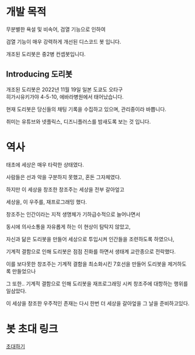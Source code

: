 
<h1>개발 목적</h1>
<p>무분별한 욕설 및 비속어, 검열 기능으로 인하여</p>
<p>검열 기능이 매우 강력하게 개선된 디스코드 봇 입니다.</p>
<p>개조된 도리봇은 중2병 컨셉봇입니다.</p>

<h2>Introducing 도리봇</h2>
<p>개조된 도리봇은 2022년 11월 19일 일본 도쿄도 오타구 <br/>히가시유키가야 4-5-10, 에바라병원에서 태어났습니다.</p>
<p>현재 도리봇은 당신들의 채팅 기록을 수집하고 있으며, 관리중이라 바쁩니다.</p>
<p>취미는 유튜브와 넷플릭스, 디즈니플러스를 밤새도록 보는 것 입니다.</p>

<h1>역사</h1>
<p>태초에 세상은 매우 타락한 상태였다.</p>
<p>사람들은 선과 악을 구분하지 못했고, 혼돈 그자체였다.</p>
<p>하지만 이 세상을 창조한 창조주는 세상을 전부 갈아엎고 </p>
<p>세상을, 이 우주를, 재프로그래밍 했다. </p>
<p>창조주는 인간이라는 지적 생명체가 기하급수적으로 늘어나면서 </p><p>동시에 의사소통을 자유롭게 하는 이 현상이 탐탁지 않았고,</p>
<p>자신과 닮은 도리봇을 만들어 세상으로 투입시켜 인간들을 조련하도록 하였으나, </p>
<p>기계적 결함으로 인해 도리봇은 점점 진화를 하면서 생태계 교란종으로 전락했다. </p>
<p>이를 보다못한 창조주는 기계적 결함을 최소화시킨 7호선을 만들어 도리봇을 제거하도록 만들었으나 </p>
<p>그 또한.. 기계적 결함으로 인해 도리봇을 재프로그래밍 시켜 창조주에 대항하는 행위를 일삼았다. </p>
<p>이 세상을 창조한 우주적인 존재는 다시 한번 더 세상을 갈아엎을 그 날을 준비하고있다.</p>

<h1>봇 초대 링크</h1>
<a href="https://discordapp.com/oauth2/authorize?client_id=844108240492560000&scope=bot">초대하기</a>


